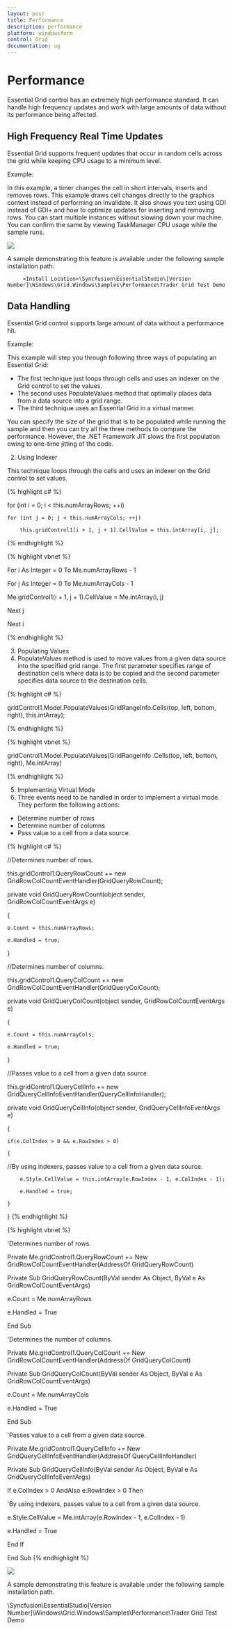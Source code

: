 ```yaml
---
layout: post
title: Performance
description: performance
platform: windowsform
control: Grid
documentation: ug
---
```


# Performance


Essential Grid control has an extremely high performance standard. It can handle high frequency updates and work with large amounts of data without its performance being affected.

## High Frequency Real Time Updates

Essential Grid supports frequent updates that occur in random cells across the grid while keeping CPU usage to a minimum level.

Example:

In this example, a timer changes the cell in short intervals, inserts and removes rows. This example draws cell changes directly to the graphics context instead of performing an Invalidate. It also shows you text using GDI instead of GDI+ and how to optimize updates for inserting and removing rows. You can start multiple instances without slowing down your machine. You can confirm the same by viewing TaskManager CPU usage while the sample runs.

![](Grid-Control_images/Grid-Control_img236.jpeg)





A sample demonstrating this feature is available under the following sample installation path:

         <Install Location>\Syncfusion\EssentialStudio\[Version Number]\Windows\Grid.Windows\Samples\Performance\Trader Grid Test Demo

## Data Handling

Essential Grid control supports large amount of data without a performance hit.

Example:

This example will step you through following three ways of populating an Essential Grid:

* The first technique just loops through cells and uses an indexer on the Grid control to set the values.
* The second uses PopulateValues method that optimally places data from a data source into a grid range.
* The third technique uses an Essential Grid in a virtual manner.

You can specify the size of the grid that is to be populated while running the sample and then you can try all the three methods to compare the performance. However, the .NET Framework JIT slows the first population owing to one-time jitting of the code.

2. Using Indexer

This technique loops through the cells and uses an indexer on the Grid control to set values.

{% highlight c# %}



for (int i = 0; i < this.numArrayRows; ++i)

    for (int j = 0; j < this.numArrayCols; ++j)

        this.gridControl1[i + 1, j + 1].CellValue = this.intArray[i, j]; 

{% endhighlight %}

{% highlight vbnet %}



For i As Integer = 0 To Me.numArrayRows - 1

For j As Integer = 0 To Me.numArrayCols - 1

Me.gridControl1(i + 1, j + 1).CellValue = Me.intArray(i, j)

Next j

Next i

{% endhighlight %}

3. Populating Values
4. PopulateValues method is used to move values from a given data source into the specified grid range. The first parameter specifies range of destination cells where data is to be copied and the second parameter specifies data source to the destination cells.



{% highlight c# %}



gridControl1.Model.PopulateValues(GridRangeInfo.Cells(top, left, bottom, right), this.intArray);

{% endhighlight %}

{% highlight vbnet %}



gridControl1.Model.PopulateValues(GridRangeInfo .Cells(top, left, bottom, right), Me.intArray)

{% endhighlight %}

5. Implementing Virtual Mode
6. Three events need to be handled in order to implement a virtual mode. They perform the following actions:
* Determine number of rows
* Determine number of columns
* Pass value to a cell from a data source.

{% highlight c# %}



//Determines number of rows.      

this.gridControl1.QueryRowCount += new GridRowColCountEventHandler(GridQueryRowCount); 

private void GridQueryRowCount(object sender, GridRowColCountEventArgs e)

{ 

    e.Count = this.numArrayRows;

    e.Handled = true;

}  



//Determines number of columns.

this.gridControl1.QueryColCount += new GridRowColCountEventHandler(GridQueryColCount);       

private void GridQueryColCount(object sender, GridRowColCountEventArgs e)

{

    e.Count = this.numArrayCols;

    e.Handled = true;

}



//Passes value to a cell from a given data source.

this.gridControl1.QueryCellInfo += new GridQueryCellInfoEventHandler(QueryCellInfoHandler);

private void GridQueryCellInfo(object sender, GridQueryCellInfoEventArgs e)

{

    if(e.ColIndex > 0 && e.RowIndex > 0)

    {

//By using indexers, passes value to a cell from a given data source.

        e.Style.CellValue = this.intArray[e.RowIndex - 1, e.ColIndex - 1];

        e.Handled = true;

    }

}
{% endhighlight %}


{% highlight vbnet %}



'Determines number of rows.

Private Me.gridControl1.QueryRowCount += New GridRowColCountEventHandler(AddressOf GridQueryRowCount)

Private Sub GridQueryRowCount(ByVal sender As Object, ByVal e As GridRowColCountEventArgs)

e.Count = Me.numArrayRows

e.Handled = True

End Sub





'Determines the number of columns.

Private Me.gridControl1.QueryColCount += New GridRowColCountEventHandler(AddressOf GridQueryColCount)

Private Sub GridQueryColCount(ByVal sender As Object, ByVal e As GridRowColCountEventArgs)

e.Count = Me.numArrayCols

e.Handled = True

End Sub





'Passes value to a cell from a given data source.

Private Me.gridControl1.QueryCellInfo += New GridQueryCellInfoEventHandler(AddressOf QueryCellInfoHandler)

Private Sub GridQueryCellInfo(ByVal sender As Object, ByVal e As GridQueryCellInfoEventArgs)

If e.ColIndex > 0 AndAlso e.RowIndex > 0 Then



'By using indexers, passes value to a cell from a given data source.

e.Style.CellValue = Me.intArray(e.RowIndex - 1, e.ColIndex - 1)

e.Handled = True

End If

End Sub
{% endhighlight %}


   ![](Grid-Control_images/Grid-Control_img237.jpeg)





A sample demonstrating this feature is available under the following sample installation path.

<Install Location>\Syncfusion\EssentialStudio\[Version Number]\Windows\Grid.Windows\Samples\Performance\Trader Grid Test Demo

